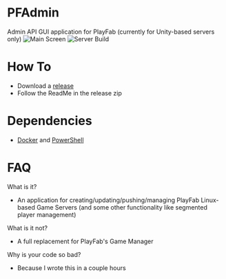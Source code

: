 # PFAdmin
Admin API GUI application for PlayFab (currently for Unity-based servers only)
![Main Screen](https://i.imgur.com/NzKHvml.png)
![Server Build](https://i.imgur.com/p0vcGy0.png)

# How To
- Download a [release](https://github.com/bphillips09/PFAdmin/releases/latest)
- Follow the ReadMe in the release zip

# Dependencies
- [Docker](https://www.docker.com/products/docker-desktop) and [PowerShell](https://github.com/PowerShell/PowerShell/releases/latest)

# FAQ
What is it?
- An application for creating/updating/pushing/managing PlayFab Linux-based Game Servers (and some other functionality like segmented player management)

What is it not?
- A full replacement for PlayFab's Game Manager

Why is your code so bad?
- Because I wrote this in a couple hours
